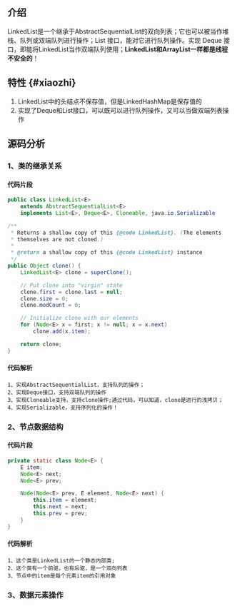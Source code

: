 ## 介绍

LinkedList是一个继承于AbstractSequentialList的双向列表；它也可以被当作堆栈、队列或双端队列进行操作；List 接口，能对它进行队列操作。实现 Deque 接口，即能将LinkedList当作双端队列使用；**LinkedList和ArrayList一样都是线程不安全的**！

## 特性 {#xiaozhi}

1. LinkedList中的头结点不保存值，但是LinkedHashMap是保存值的
2. 实现了Deque和List接口，可以既可以进行队列操作，又可以当做双端列表操作

## 源码分析

### 1、类的继承关系

#### 代码片段

```java
public class LinkedList<E>
    extends AbstractSequentialList<E>
    implements List<E>, Deque<E>, Cloneable, java.io.Serializable
```

```java
/**
 * Returns a shallow copy of this {@code LinkedList}. (The elements
 * themselves are not cloned.)
 *
 * @return a shallow copy of this {@code LinkedList} instance
 */
public Object clone() {
    LinkedList<E> clone = superClone();

    // Put clone into "virgin" state
    clone.first = clone.last = null;
    clone.size = 0;
    clone.modCount = 0;

    // Initialize clone with our elements
    for (Node<E> x = first; x != null; x = x.next)
        clone.add(x.item);

    return clone;
}
```

#### 代码解析

```auto
1、实现AbstractSequentialList，支持队列的操作；
2、实现Deque接口，支持双端队列的操作
3、实现Cloneable支持，支持clone操作;通过代码，可以知道，clone是进行的浅拷贝；
4、实现Serializable，支持序列化的操作！
```

### 2、节点数据结构

#### 代码片段

```java
private static class Node<E> {
    E item;
    Node<E> next;
    Node<E> prev;

    Node(Node<E> prev, E element, Node<E> next) {
        this.item = element;
        this.next = next;
        this.prev = prev;
    }
}
```

#### 代码解析

```auto
1、这个类是LinkedList的一个静态内部类;
2、这个类有一个前驱，也有后驱，是一个双向列表
3、节点中的item是每个元素item的引用对象
```

### 3、数据元素操作



